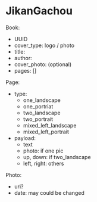 JikanGachou
===========

Book:

- UUID
- cover_type: logo / photo
- title:
- author:
- cover_photo: (optional)
- pages: []

Page:

- type:
  - one_landscape
  - one_portriat
  - two_landscape
  - two_portrait
  - mixed_left_landscape
  - mixed_left_portrait
- payload:
  - text
  - photo: if one pic
  - up, down: if two_landscape
  - left, right: others

Photo:

- uri?
- date: may could be changed
